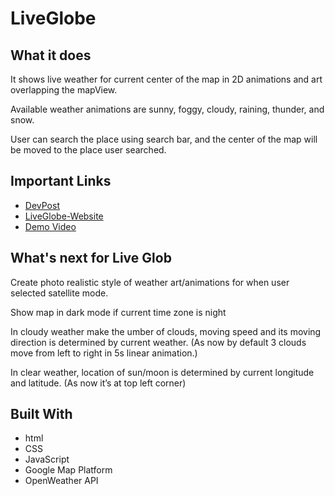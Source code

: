 # LiveGlobe


## What it does
It shows live weather for current center of the map in 2D animations and art overlapping the mapView.

Available weather animations are sunny, foggy, cloudy, raining, thunder, and snow.

User can search the place using search bar, and the center of the map will be moved to the place user searched.


## Important Links
* [DevPost](https://devpost.com/software/live-globe)
* [LiveGlobe-Website](https://liveglobe.info/)
* [Demo Video](https://www.youtube.com/watch?v=QhUaJwMoWJE&ab_channel=SeungjunLee)

## What's next for Live Glob
Create photo realistic style of weather art/animations for when user selected satellite mode.

Show map in dark mode if current time zone is night

In cloudy weather make the umber of clouds, moving speed and its moving direction is determined by current weather. 
(As now by default 3 clouds move from left to right in 5s linear animation.)

In clear weather, location of sun/moon is determined by current longitude and latitude. (As now it’s at top left corner)


## Built With
* html
* CSS
* JavaScript
* Google Map Platform
* OpenWeather API
